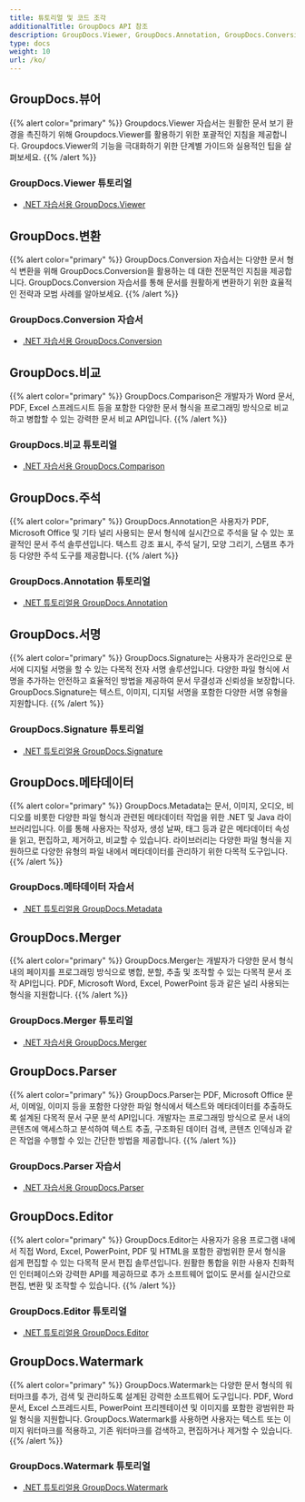 ```yaml
---
title: 튜토리얼 및 코드 조각
additionalTitle: GroupDocs API 참조
description: GroupDocs.Viewer, GroupDocs.Annotation, GroupDocs.Conversion 및 기타 제품과 같은 GroupDocs 제품의 자습서 및 코드 조각입니다.
type: docs
weight: 10
url: /ko/
---
```


## GroupDocs.뷰어
{{% alert color="primary" %}}
Groupdocs.Viewer 자습서는 원활한 문서 보기 환경을 촉진하기 위해 Groupdocs.Viewer를 활용하기 위한 포괄적인 지침을 제공합니다. Groupdocs.Viewer의 기능을 극대화하기 위한 단계별 가이드와 실용적인 팁을 살펴보세요.
{{% /alert %}}

### GroupDocs.Viewer 튜토리얼
- [.NET 자습서용 GroupDocs.Viewer](../viewer/ko/net/)


## GroupDocs.변환
{{% alert color="primary" %}}
GroupDocs.Conversion 자습서는 다양한 문서 형식 변환을 위해 GroupDocs.Conversion을 활용하는 데 대한 전문적인 지침을 제공합니다. GroupDocs.Conversion 자습서를 통해 문서를 원활하게 변환하기 위한 효율적인 전략과 모범 사례를 알아보세요.
{{% /alert %}}

### GroupDocs.Conversion 자습서
- [.NET 자습서용 GroupDocs.Conversion](../conversion/ko/net/)


## GroupDocs.비교
{{% alert color="primary" %}}
GroupDocs.Comparison은 개발자가 Word 문서, PDF, Excel 스프레드시트 등을 포함한 다양한 문서 형식을 프로그래밍 방식으로 비교하고 병합할 수 있는 강력한 문서 비교 API입니다.
{{% /alert %}}

### GroupDocs.비교 튜토리얼
- [.NET 자습서용 GroupDocs.Comparison](../comparison/ko/net/)


## GroupDocs.주석
{{% alert color="primary" %}}
GroupDocs.Annotation은 사용자가 PDF, Microsoft Office 및 기타 널리 사용되는 문서 형식에 실시간으로 주석을 달 수 있는 포괄적인 문서 주석 솔루션입니다. 텍스트 강조 표시, 주석 달기, 모양 그리기, 스탬프 추가 등 다양한 주석 도구를 제공합니다.
{{% /alert %}}

### GroupDocs.Annotation 튜토리얼
- [.NET 튜토리얼용 GroupDocs.Annotation](../annotation/ko/net/)


## GroupDocs.서명
{{% alert color="primary" %}}
GroupDocs.Signature는 사용자가 온라인으로 문서에 디지털 서명을 할 수 있는 다목적 전자 서명 솔루션입니다. 다양한 파일 형식에 서명을 추가하는 안전하고 효율적인 방법을 제공하여 문서 무결성과 신뢰성을 보장합니다. GroupDocs.Signature는 텍스트, 이미지, 디지털 서명을 포함한 다양한 서명 유형을 지원합니다.
{{% /alert %}}

### GroupDocs.Signature 튜토리얼
- [.NET 튜토리얼용 GroupDocs.Signature](../signature/ko/net/)


## GroupDocs.메타데이터
{{% alert color="primary" %}}
GroupDocs.Metadata는 문서, 이미지, 오디오, 비디오를 비롯한 다양한 파일 형식과 관련된 메타데이터 작업을 위한 .NET 및 Java 라이브러리입니다. 이를 통해 사용자는 작성자, 생성 날짜, 태그 등과 같은 메타데이터 속성을 읽고, 편집하고, 제거하고, 비교할 수 있습니다. 라이브러리는 다양한 파일 형식을 지원하므로 다양한 유형의 파일 내에서 메타데이터를 관리하기 위한 다목적 도구입니다.
{{% /alert %}}

### GroupDocs.메타데이터 자습서
- [.NET 튜토리얼용 GroupDocs.Metadata](../metadata/ko/net/)


## GroupDocs.Merger
{{% alert color="primary" %}}
GroupDocs.Merger는 개발자가 다양한 문서 형식 내의 페이지를 프로그래밍 방식으로 병합, 분할, 추출 및 조작할 수 있는 다목적 문서 조작 API입니다. PDF, Microsoft Word, Excel, PowerPoint 등과 같은 널리 사용되는 형식을 지원합니다.
{{% /alert %}}

### GroupDocs.Merger 튜토리얼
- [.NET 자습서용 GroupDocs.Merger](../merger/ko/net/)


## GroupDocs.Parser
{{% alert color="primary" %}}
GroupDocs.Parser는 PDF, Microsoft Office 문서, 이메일, 이미지 등을 포함한 다양한 파일 형식에서 텍스트와 메타데이터를 추출하도록 설계된 다목적 문서 구문 분석 API입니다. 개발자는 프로그래밍 방식으로 문서 내의 콘텐츠에 액세스하고 분석하여 텍스트 추출, 구조화된 데이터 검색, 콘텐츠 인덱싱과 같은 작업을 수행할 수 있는 간단한 방법을 제공합니다.
{{% /alert %}}

### GroupDocs.Parser 자습서
- [.NET 자습서용 GroupDocs.Parser](../parser/ko/net/)


## GroupDocs.Editor
{{% alert color="primary" %}}
GroupDocs.Editor는 사용자가 응용 프로그램 내에서 직접 Word, Excel, PowerPoint, PDF 및 HTML을 포함한 광범위한 문서 형식을 쉽게 편집할 수 있는 다목적 문서 편집 솔루션입니다. 원활한 통합을 위한 사용자 친화적인 인터페이스와 강력한 API를 제공하므로 추가 소프트웨어 없이도 문서를 실시간으로 편집, 변환 및 조작할 수 있습니다.
{{% /alert %}}

### GroupDocs.Editor 튜토리얼
- [.NET 튜토리얼용 GroupDocs.Editor](../editor/ko/net/)


## GroupDocs.Watermark
{{% alert color="primary" %}}
GroupDocs.Watermark는 다양한 문서 형식의 워터마크를 추가, 검색 및 관리하도록 설계된 강력한 소프트웨어 도구입니다. PDF, Word 문서, Excel 스프레드시트, PowerPoint 프리젠테이션 및 이미지를 포함한 광범위한 파일 형식을 지원합니다. GroupDocs.Watermark를 사용하면 사용자는 텍스트 또는 이미지 워터마크를 적용하고, 기존 워터마크를 검색하고, 편집하거나 제거할 수 있습니다.
{{% /alert %}}

### GroupDocs.Watermark 튜토리얼
- [.NET 튜토리얼용 GroupDocs.Watermark](../watermark/ko/net/)